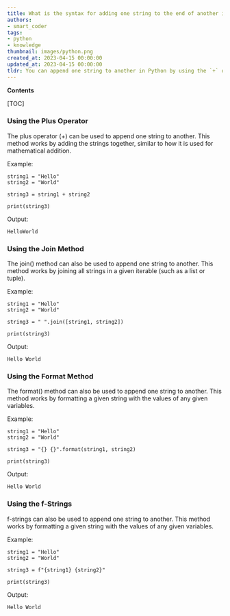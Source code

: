 ```yaml
---
title: What is the syntax for adding one string to the end of another in python?
authors:
- smart_coder
tags:
- python
- knowledge
thumbnail: images/python.png
created_at: 2023-04-15 00:00:00
updated_at: 2023-04-15 00:00:00
tldr: You can append one string to another in Python by using the `+` operator.
---
```


**Contents**

[TOC]

### Using the Plus Operator
The plus operator (+) can be used to append one string to another. This method works by adding the strings together, similar to how it is used for mathematical addition.

Example:

```
string1 = "Hello"
string2 = "World"

string3 = string1 + string2

print(string3)
```

Output:

```
HelloWorld
```

### Using the Join Method
The join() method can also be used to append one string to another. This method works by joining all strings in a given iterable (such as a list or tuple).

Example:

```
string1 = "Hello"
string2 = "World"

string3 = " ".join([string1, string2])

print(string3)
```

Output:

```
Hello World
```

### Using the Format Method
The format() method can also be used to append one string to another. This method works by formatting a given string with the values of any given variables.

Example:

```
string1 = "Hello"
string2 = "World"

string3 = "{} {}".format(string1, string2)

print(string3)
```

Output:

```
Hello World
```

### Using the f-Strings
f-strings can also be used to append one string to another. This method works by formatting a given string with the values of any given variables.

Example:

```
string1 = "Hello"
string2 = "World"

string3 = f"{string1} {string2}"

print(string3)
```

Output:

```
Hello World
```
